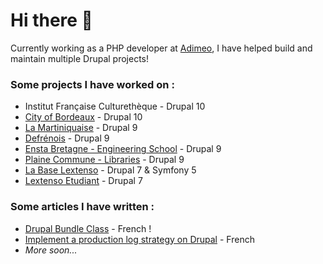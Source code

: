 # Hi there 👋

Currently working as a PHP developer at [Adimeo](https://www.adimeo.com/), I have helped build and maintain multiple Drupal projects!

### Some projects I have worked on : 
 - Institut Française Culturethèque - Drupal 10
 - [City of Bordeaux](https://www.bordeaux-metropole.fr/) - Drupal 10
 - [La Martiniquaise](https://www.lheritier-guyot.com/fr) - Drupal 9
 - [Defrénois](https://www.defrenois.fr/) - Drupal 9
 - [Ensta Bretagne - Engineering School](https://www.ensta-bretagne.fr/en) - Drupal 9
 - [Plaine Commune - Libraries](https://www.mediatheques-plainecommune.fr/) - Drupal 9
 - [La Base Lextenso](https://www.labase-lextenso.fr/) - Drupal 7 & Symfony 5
 - [Lextenso Etudiant](https://www.lextenso-etudiant.fr/) - Drupal 7

### Some articles I have written : 
 - [Drupal Bundle Class](https://www.adimeo.com/blog-technique/bundle-class-drupal) - French !
 - [Implement a production log strategy on Drupal](https://www.adimeo.com/blog-technique/strategie-de-log-de-production-sur-drupal) - French
 - *More soon...*
